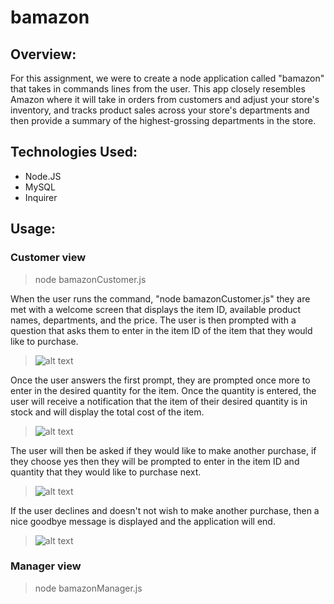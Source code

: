 # bamazon

## Overview:

For this assignment, we were to create a node application called "bamazon" that takes in commands lines from the user. This app closely resembles Amazon where it will take in orders from customers and adjust your store's inventory, and tracks product sales across your store's departments and then provide a summary of the highest-grossing departments in the store.

## Technologies Used:

- Node.JS
- MySQL
- Inquirer

## Usage:

### Customer view

> node bamazonCustomer.js

When the user runs the command, "node bamazonCustomer.js" they are met with a welcome screen that displays the item ID, available product names, departments, and the price. The user is then prompted with a question that asks them to enter in the item ID of the item that they would like to purchase.

> ![alt text][logo]

> [logo]: https://github.com/babivokalz/bamazon/blob/master/images/loaded%20screen.png "loaded screen"

Once the user answers the first prompt, they are prompted once more to enter in the desired quantity for the item. Once the quantity is entered, the user will receive a notification that the item of their desired quantity is in stock and will display the total cost of the item.

> ![alt text][logo1]

> [logo1]: https://github.com/babivokalz/bamazon/blob/master/images/total%20cost%20of%20item.png "qt amt and total"

The user will then be asked if they would like to make another purchase, if they choose yes then they will be prompted to enter in the item ID and quantity that they would like to purchase next.

> ![alt text][logo2]

> [logo2]: https://github.com/babivokalz/bamazon/blob/master/images/Customer%20says%20Y%20.png "yes to another purchase"

If the user declines and doesn't not wish to make another purchase, then a nice goodbye message is displayed and the application will end.

> ![alt text][logo3]

> [logo3]: https://github.com/babivokalz/bamazon/blob/master/images/customer%20declines%20another%20purchase.png "no to another purchase"

### Manager view

> node bamazonManager.js
